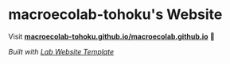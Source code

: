
# macroecolab-tohoku's Website

Visit **[macroecolab-tohoku.github.io/macroecolab.github.io](https://macroecolab-tohoku.github.io/macroecolab.github.io)** 🚀

_Built with [Lab Website Template](https://greene-lab.gitbook.io/lab-website-template-docs)_

